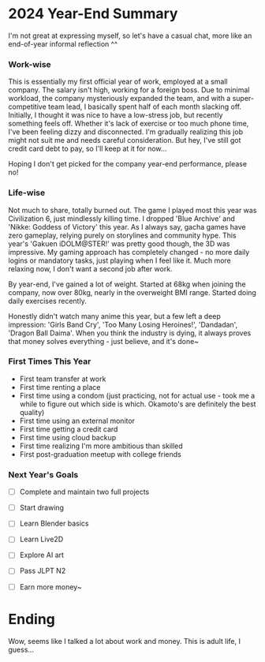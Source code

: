 # 2024 Year-End Summary

I'm not great at expressing myself, so let's have a casual chat, more like an end-of-year informal reflection ^^

### Work-wise

This is essentially my first official year of work, employed at a small company. The salary isn't high, working for a foreign boss. Due to minimal workload, the company mysteriously expanded the team, and with a super-competitive team lead, I basically spent half of each month slacking off. Initially, I thought it was nice to have a low-stress job, but recently something feels off. Whether it's lack of exercise or too much phone time, I've been feeling dizzy and disconnected. I'm gradually realizing this job might not suit me and needs careful consideration. But hey, I've still got credit card debt to pay, so I'll keep at it for now...

Hoping I don't get picked for the company year-end performance, please no!

### Life-wise

Not much to share, totally burned out. The game I played most this year was Civilization 6, just mindlessly killing time. I dropped 'Blue Archive' and 'Nikke: Goddess of Victory' this year. As I always say, gacha games have zero gameplay, relying purely on storylines and community hype. This year's 'Gakuen iDOLM@STER!' was pretty good though, the 3D was impressive. My gaming approach has completely changed - no more daily logins or mandatory tasks, just playing when I feel like it. Much more relaxing now, I don't want a second job after work.

By year-end, I've gained a lot of weight. Started at 68kg when joining the company, now over 80kg, nearly in the overweight BMI range. Started doing daily exercises recently.

Honestly didn't watch many anime this year, but a few left a deep impression: 'Girls Band Cry', 'Too Many Losing Heroines!', 'Dandadan', 'Dragon Ball Daima'. When you think the industry is dying, it always proves that money solves everything - just believe, and it's done~

### First Times This Year

- First team transfer at work
- First time renting a place
- First time using a condom (just practicing, not for actual use - took me a while to figure out which side is which. Okamoto's are definitely the best quality)
- First time using an external monitor
- First time getting a credit card
- First time using cloud backup
- First time realizing I'm more ambitious than skilled
- First post-graduation meetup with college friends

### Next Year's Goals

- [ ] Complete and maintain two full projects

- [ ] Start drawing
- [ ] Learn Blender basics
- [ ] Learn Live2D
- [ ] Explore AI art
- [ ] Pass JLPT N2
- [ ] Earn more money~

# Ending

Wow, seems like I talked a lot about work and money. This is adult life, I guess...
